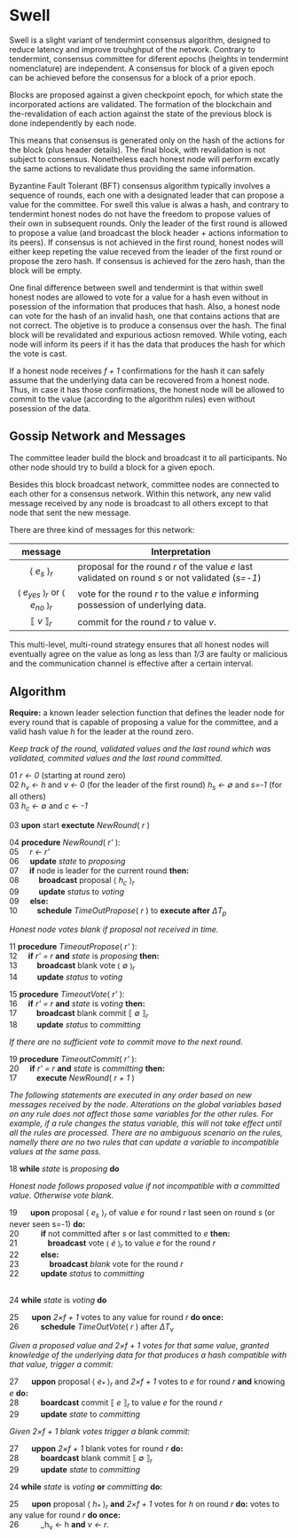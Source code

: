 # Swell

Swell is a slight variant of tendermint consensus algorithm, designed to reduce latency and improve trouhghput of the network.
Contrary to tendermint, consensus committee for diferent epochs (heights in tendermint nomenclature) are independent. A consensus for block of a given epoch can be achieved before the consensus for a block of a prior epoch. 

Blocks are proposed against a given checkpoint epoch, for which state the incorporated actions are validated. The formation of the blockchain and the-revalidation of each action against the state of the previous block is done independently by each node. 

This means that consensus is generated only on the hash of the actions for the block (plus header details). The final block, with
revalidation is not subject to consensus. Nonetheless each honest node will perform excatly the same actions to revalidate thus 
providing the same information.

Byzantine Fault Tolerant (BFT) consensus algorithm typically involves a sequence of rounds, each one with a designated leader that can propose a value for the committee. For swell this value is alwas a hash, and contrary to tendermint honest nodes do not have
the freedom to propose values of their own in subsequent rounds. Only the leader of the first round is allowed to propose a value
(and broadcast the block header + actions information to its peers). If consensus is not achieved in the first round, honest nodes
will either keep repeting the value receved from the leader of the first round or propose the zero hash. If consensus is achieved
for the zero hash, than the block will be empty. 

One final difference between swell and tendermint is that within swell honest nodes are allowed to vote for a value for a hash 
even without in posession of the information that produces that hash. Also, a honest node can vote for the hash of an invalid 
hash, one that contains actions that are not correct. The objetive is to produce a consensus over the hash. The final block 
will be revalidated and expurious actiosn removed. While voting, each node will inform its peers if it has the data that produces
the hash for which the vote is cast. 

If a honest node receives _f + 1_ confirmations for the hash it can safely assume that the underlying data can be recovered from a 
honest node. Thus, in case it has those confirmations, the honest node will be allowed to commit to the value (according to the 
algorithm rules) even without posession of the data.

## Gossip Network and Messages

The committee leader build the block and broadcast it to all participants. No other node should try to build a block for a given epoch. 

Besides this block broadcast network, committee nodes are connected to each other for a consensus network. Within this network, any  new valid message received by any node is broadcast to all others except to that node that sent the new message. 

There are three kind of messages for this network:

| message               | Interpretation                                                                    |
|:---------------------:|-----------------------------------------------------------------------------------|
|⟨ _e<sub>s</sub>_ ⟩<sub>_r_</sub>    | proposal for the round _r_ of the value _e_ last validated on round _s_ or not validated (_s=-1_)     |
|⦅ _e<sub>yes</sub>_ ⦆<sub>_r_</sub> or ⦅ _e<sub>no</sub>_ ⦆<sub>_r_</sub>         | vote for the round _r_ to the value _e_ informing possession of underlying data.  |
| ⟦ _v_ ⟧<sub>_r_</sub>            | commit for the round _r_ to value _v_.                                            |


This multi-level, multi-round strategy ensures that all honest nodes will eventually agree on the value as long as less than _1/3_ are faulty or malicious and the communication channel is effective after a certain interval. 

## Algorithm

**Require:** a known leader selection function that defines the leader node for every round that is capable of proposing a value for the committee, and a valid hash value _h_ for the leader at the round zero. 

_Keep track of the round, validated values and the last round which was validated, commited values and the last round committed._ 

01 _r ← 0_ (starting at round zero)
\
02 _h<sub>v</sub> ← h_  and  _v ← 0_ (for the leader of the first round) _h<sub>s</sub> ← ∅_ and _s=-1_ (for all others)
\
03 _h<sub>c</sub> ←_ ∅  and  _c ← -1_ 

03 **upon** start **exectute** _NewRound_( _r_ )

04 **procedure** _NewRound_( _r'_ ):
\
05&nbsp;&nbsp;&nbsp;&nbsp; _r ← r'_
\
06&nbsp;&nbsp;&nbsp;&nbsp; **update** _state_ to _proposing_ 
\
07&nbsp;&nbsp;&nbsp;&nbsp; **if** node is leader for the current round **then:**
\
08&nbsp;&nbsp;&nbsp;&nbsp;&nbsp;&nbsp;&nbsp;&nbsp; **broadcast** proposal ⟨ _h<sub>c</sub>_ ⟩<sub>_r_</sub>
\
09&nbsp;&nbsp;&nbsp;&nbsp;&nbsp;&nbsp;&nbsp;&nbsp; **update** _status_ to _voting_
\
09&nbsp;&nbsp;&nbsp;&nbsp; **else:**
\
10&nbsp;&nbsp;&nbsp;&nbsp;&nbsp;&nbsp;&nbsp;&nbsp; **schedule** _TimeOutPropose_( _r_ ) to **execute after** _ΔT<sub>p</sub>_

_Honest node votes blank if proposal not received in time._

11 **procedure** _TimeoutPropose_( _r'_ ):
\
12&nbsp;&nbsp;&nbsp;&nbsp; **if** _r' = r_  **and** _state_ is _proposing_ **then:**
\
13&nbsp;&nbsp;&nbsp;&nbsp;&nbsp;&nbsp;&nbsp;&nbsp; **broadcast** blank vote ⦅ ∅  ⦆<sub>_r_</sub>
\
14&nbsp;&nbsp;&nbsp;&nbsp;&nbsp;&nbsp;&nbsp;&nbsp; **update** _status_ to _voting_

15 **procedure** _TimeoutVote_( _r'_ ):
\
16&nbsp;&nbsp;&nbsp;&nbsp; **if** _r' = r_  **and** _state_ is _voting_ **then:**
\
17&nbsp;&nbsp;&nbsp;&nbsp;&nbsp;&nbsp;&nbsp;&nbsp; **broadcast** blank commit  ⟦ ∅ ⟧<sub>_r_</sub>
\
18&nbsp;&nbsp;&nbsp;&nbsp;&nbsp;&nbsp;&nbsp;&nbsp; **update** _status_ to _committing_

_If there are no sufficient vote to commit move to the next round._

19 **procedure** _TimeoutCommit_( _r'_ ):
\
20&nbsp;&nbsp;&nbsp;&nbsp; **if** _r' = r_  **and** _state_ is _committing_ **then:**
\
17&nbsp;&nbsp;&nbsp;&nbsp;&nbsp;&nbsp;&nbsp;&nbsp; **execute** _NewRound_( _r + 1_ ) 

_The following statements are executed in any order based on new messages received by the node. Alterations on the global variables
based on any rule does not affect those same variables for the other rules. For example, if a rule changes the status variable, this
will not take effect until all the rules are processed. There are no ambiguous scenario on the rules, namelly there are no two rules
that can update a variable to incompatible values at the same pass._

18 **while** _state_ is _proposing_ **do**

_Honest node follows proposed value if not incompatible with a committed value. Otherwise vote blank._ 


19
&nbsp;&nbsp;&nbsp;&nbsp; 
**upon** proposal ⟨ _e<sub>s</sub>_ ⟩<sub>_r_</sub> of value _e_ for round _r_ last seen on round _s_ (or never seen s=-1) **do:**
\
20 &nbsp;&nbsp;&nbsp;&nbsp;&nbsp;&nbsp;&nbsp;&nbsp; 
**if** not committed after _s_ or last committed to _e_ **then:**
\
21 &nbsp;&nbsp;&nbsp;&nbsp;&nbsp;&nbsp;&nbsp;&nbsp;&nbsp;&nbsp;&nbsp;&nbsp;
**broadcast** vote ⦅ _é_ ⦆<sub>_r_</sub> to value _e_ for the round _r_
\
22 &nbsp;&nbsp;&nbsp;&nbsp;&nbsp;&nbsp;&nbsp;&nbsp;
**else:**
\
23 &nbsp;&nbsp;&nbsp;&nbsp;&nbsp;&nbsp;&nbsp;&nbsp;&nbsp;&nbsp;&nbsp;&nbsp;
**broadcast** _blank_ vote for the round _r_
\
22 &nbsp;&nbsp;&nbsp;&nbsp;&nbsp;&nbsp;&nbsp;&nbsp;
**update** _status_ to _committing_

\
24 **while** _state_ is _voting_ **do**

25 &nbsp;&nbsp;&nbsp;&nbsp; 
**upon** _2×f + 1_ votes to any value for round _r_ **do once:** 
\
26 &nbsp;&nbsp;&nbsp;&nbsp;&nbsp;&nbsp;&nbsp;&nbsp; 
**schedule** _TimeOutVote_( _r_ ) after _ΔT<sub>v</sub>_

_Given a proposed value and 2×f + 1 votes for that same value, granted knowledge of the underlying data for that produces a hash compatible with that value, trigger a commit:_

27 &nbsp;&nbsp;&nbsp;&nbsp;
**uppon** proposal ⟨ _e<sub>*</sub>_ ⟩<sub>_r_</sub> and _2×f + 1_ votes to _e_ for round _r_ **and** knowing _e_ **do:**
\
28 &nbsp;&nbsp;&nbsp;&nbsp;&nbsp;&nbsp;&nbsp;&nbsp;
**boardcast** commit ⟦ _e_ ⟧<sub>_r_</sub> to value _e_ for the round _r_
\
29 &nbsp;&nbsp;&nbsp;&nbsp;&nbsp;&nbsp;&nbsp;&nbsp;
**update** _state_  to _committing_ 

_Given 2×f + 1 blank votes trigger a blank commit:_

27 &nbsp;&nbsp;&nbsp;&nbsp;
**uppon** _2×f + 1_ blank votes for round _r_  **do:**
\
28 &nbsp;&nbsp;&nbsp;&nbsp;&nbsp;&nbsp;&nbsp;&nbsp;
**boardcast** blank commit ⟦ ∅ ⟧<sub>_r_</sub>
\
29 &nbsp;&nbsp;&nbsp;&nbsp;&nbsp;&nbsp;&nbsp;&nbsp;
**update** _state_  to _committing_ 


24 **while** _state_ is _voting_ **or** _committing_ **do:**

25 &nbsp;&nbsp;&nbsp;&nbsp; 
**upon** proposal ⟨ _h<sub>*</sub>_ ⟩<sub>_r_</sub> **and** _2×f + 1_ votes for _h_ on round _r_ **do:**
votes to any value for round _r_ **do once:** 
\
26 &nbsp;&nbsp;&nbsp;&nbsp;&nbsp;&nbsp;&nbsp;&nbsp; 
_h<sub>v</sub> ← h **and** _v ← r_.

